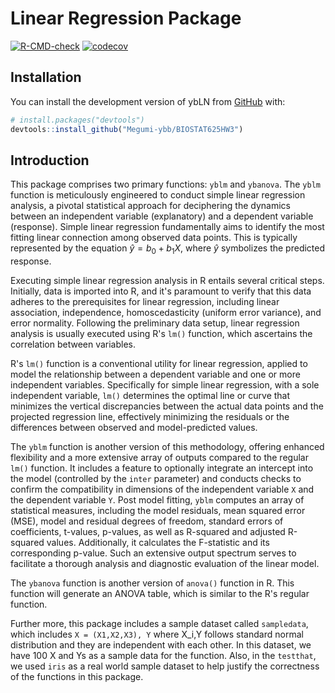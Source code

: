 # Linear Regression Package

[![R-CMD-check](https://github.com/Megumi-ybb/BIOSTAT625HW3/actions/workflows/R-CMD-check.yaml/badge.svg)](https://github.com/Megumi-ybb/BIOSTAT625HW3/actions/workflows/R-CMD-check.yaml)
[![codecov](https://codecov.io/gh/Megumi-ybb/BIOSTAT625HW3/graph/badge.svg?token=H57VKF3AWP)](https://codecov.io/gh/Megumi-ybb/BIOSTAT625HW3)
## Installation

You can install the development version of ybLN from [GitHub](https://github.com/) with:

``` r
# install.packages("devtools")
devtools::install_github("Megumi-ybb/BIOSTAT625HW3")
```


## Introduction
This package comprises two primary functions: `yblm` and `ybanova`. The `yblm` function is meticulously engineered to conduct simple linear regression analysis, a pivotal statistical approach for deciphering the dynamics between an independent variable (explanatory) and a dependent variable (response). Simple linear regression fundamentally aims to identify the most fitting linear connection among observed data points. This is typically represented by the equation $\hat{y} = b_0 + b_1X$, where $\hat{y}$ symbolizes the predicted response.

Executing simple linear regression analysis in R entails several critical steps. Initially, data is imported into R, and it's paramount to verify that this data adheres to the prerequisites for linear regression, including linear association, independence, homoscedasticity (uniform error variance), and error normality. Following the preliminary data setup, linear regression analysis is usually executed using R's `lm()` function, which ascertains the correlation between variables.

R's `lm()` function is a conventional utility for linear regression, applied to model the relationship between a dependent variable and one or more independent variables. Specifically for simple linear regression, with a sole independent variable, `lm()` determines the optimal line or curve that minimizes the vertical discrepancies between the actual data points and the projected regression line, effectively minimizing the residuals or the differences between observed and model-predicted values.

The `yblm` function is another version of this methodology, offering enhanced flexibility and a more extensive array of outputs compared to the regular `lm()` function. It includes a feature to optionally integrate an intercept into the model (controlled by the `inter` parameter) and conducts checks to confirm the compatibility in dimensions of the independent variable `X` and the dependent variable `Y`. Post model fitting, `yblm` computes an array of statistical measures, including the model residuals, mean squared error (MSE), model and residual degrees of freedom, standard errors of coefficients, t-values, p-values, as well as R-squared and adjusted R-squared values. Additionally, it calculates the F-statistic and its corresponding p-value. Such an extensive output spectrum serves to facilitate a thorough analysis and diagnostic evaluation of the linear model.

The `ybanova` function is another version of `anova()` function in R. This function will generate an ANOVA table, which is similar to the R's regular function.

Further more, this package includes a sample dataset called `sampledata`, which includes `X = (X1,X2,X3), Y` where X_i,Y follows standard normal distribution and they are independent with each other. In this dataset, we have 100 X and Ys as a sample data for the function. Also, in the `testthat`, we used `iris` as a real world sample dataset to help justify the correctness of the functions in this package.



